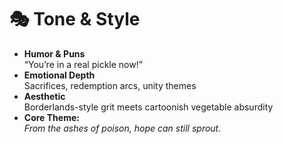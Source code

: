 <!-- docs/tone.md -->

# 🎭 Tone & Style

- **Humor & Puns**  
  “You’re in a real pickle now!”  
- **Emotional Depth**  
  Sacrifices, redemption arcs, unity themes  
- **Aesthetic**  
  Borderlands-style grit meets cartoonish vegetable absurdity  
- **Core Theme:**  
  *From the ashes of poison, hope can still sprout.*
